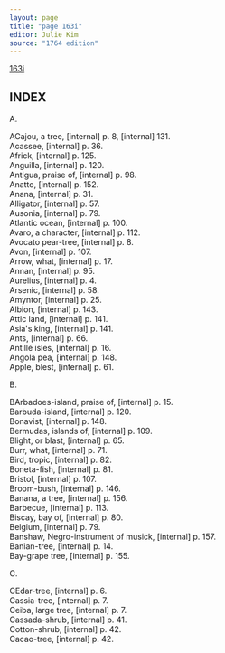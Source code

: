 ```yaml
---
layout: page
title: "page 163i"
editor: Julie Kim
source: "1764 edition"
---
```



[163i]()

## INDEX

A.

ACajou, a tree, [internal] p. 8, [internal] 131.  
Acassee, [internal] p. 36.  
Africk, [internal] p. 125.  
Anguilla, [internal] p. 120.  
Antigua, praise of, [internal] p. 98.  
Anatto, [internal] p. 152.  
Anana, [internal] p. 31.  
Alligator, [internal] p. 57.  
Ausonia, [internal] p. 79.  
Atlantic ocean, [internal] p. 100.  
Avaro, a character, [internal] p. 112.  
Avocato pear-tree, [internal] p. 8.  
Avon, [internal] p. 107.  
Arrow, what, [internal] p. 17.  
Annan, [internal] p. 95.  
Aurelius, [internal] p. 4.  
Arsenic, [internal] p. 58.  
Amyntor, [internal] p. 25.  
Albion, [internal] p. 143.  
Attic land, [internal] p. 141.  
Asia's king, [internal] p. 141.  
Ants, [internal] p. 66.  
Antillé isles, [internal] p. 16.  
Angola pea, [internal] p. 148.  
Apple, blest, [internal] p. 61.  

B.

BArbadoes-island, praise of, [internal] p. 15.  
Barbuda-island, [internal] p. 120.  
Bonavist, [internal] p. 148.  
Bermudas, islands of, [internal] p. 109.  
Blight, or blast, [internal] p. 65.  
Burr, what, [internal] p. 71.  
Bird, tropic, [internal] p. 82.  
Boneta-fish, [internal] p. 81.  
Bristol, [internal] p. 107.  
Broom-bush, [internal] p. 146.  
Banana, a tree, [internal] p. 156.  
Barbecue, [internal] p. 113.  
Biscay, bay of, [internal] p. 80.  
Belgium, [internal] p. 79.  
Banshaw, Negro-instrument of musick, [internal] p. 157.  
Banian-tree, [internal] p. 14.  
Bay-grape tree, [internal] p. 155.  

C.

CEdar-tree, [internal] p. 6.  
Cassia-tree, [internal] p. 7.  
Ceiba, large tree, [internal] p. 7.  
Cassada-shrub, [internal] p. 41.  
Cotton-shrub, [internal] p. 42.  
Cacao-tree, [internal] p. 42.  
